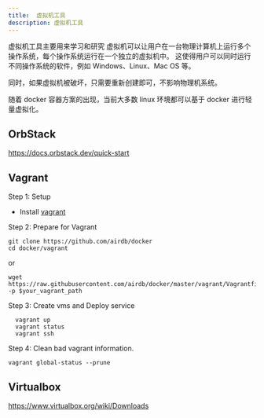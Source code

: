 ```yaml
---
title:  虚拟机工具
description: 虚拟机工具
---
```


虚拟机工具主要用来学习和研究
虚拟机可以让用户在一台物理计算机上运行多个操作系统，每个操作系统运行在一个独立的虚拟机中。
这使得用户可以同时运行不同操作系统的软件，例如 Windows、Linux、Mac OS 等。

同时，如果虚拟机被破坏，只需要重新创建即可，不影响物理机系统。

随着 docker 容器方案的出现，当前大多数 linux 环境都可以基于 docker 进行轻量虚拟化。 


## OrbStack

https://docs.orbstack.dev/quick-start


## Vagrant

Step 1: Setup
- Install [vagrant](https://www.vagrantup.com/downloads.html)

Step 2: Prepare for Vagrant
```plain
git clone https://github.com/airdb/docker
cd docker/vagrant
```
or
```plain
wget https://raw.githubusercontent.com/airdb/docker/master/vagrant/Vagrantfile -p $your_vagrant_path
```

Step 3: Create vms and Deploy service
```plain
  vagrant up
  vagrant status
  vagrant ssh
```

Step 4: Clean bad vagrant information.

`vagrant global-status --prune`


## Virtualbox

https://www.virtualbox.org/wiki/Downloads
